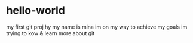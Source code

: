 # hello-world
my first git proj
hy my name is mina
im on my way to achieve my goals
im trying to kow & learn more about git
